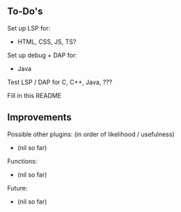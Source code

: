 To-Do's
-------

Set up LSP for:
 - HTML, CSS, JS, TS?

Set up debug + DAP for:
 - Java

Test LSP / DAP for C, C++, Java, ???

Fill in this README <!-- TODO: -->

Improvements
------------
Possible other plugins: (in order of likelihood / usefulness)
- (nil so far)

Functions:
- (nil so far)

Future:
- (nil so far)
